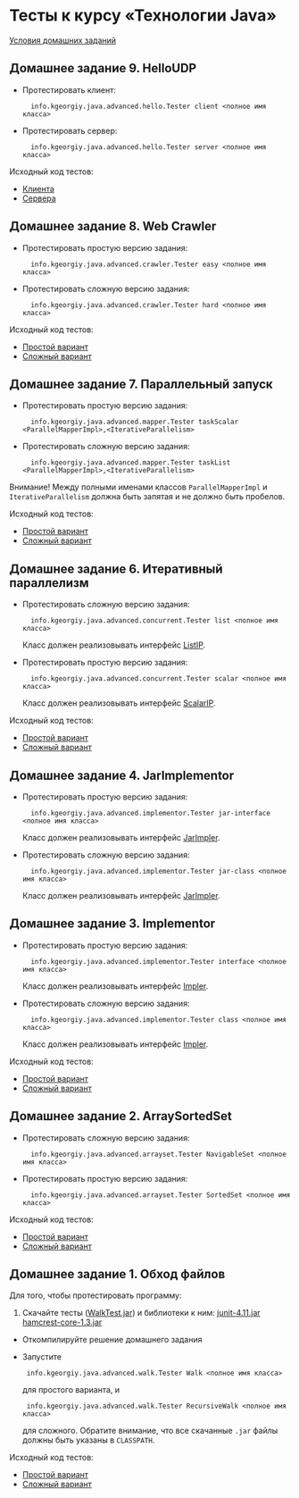 Тесты к курсу «Технологии Java»
====

[Условия домашних заданий](http://www.kgeorgiy.info/courses/java-advanced/homeworks.html)

Домашнее задание 9. HelloUDP
----
* Протестировать клиент:

        info.kgeorgiy.java.advanced.hello.Tester client <полное имя класса>

* Протестировать сервер:

        info.kgeorgiy.java.advanced.hello.Tester server <полное имя класса>

Исходный код тестов:

* [Клиента](java/info/kgeorgiy/java/advanced/hello/HelloClientTest.java)
* [Сервера](java/info/kgeorgiy/java/advanced/hello/HelloServerTest.java)

Домашнее задание 8. Web Crawler
----
* Протестировать простую версию задания:

        info.kgeorgiy.java.advanced.crawler.Tester easy <полное имя класса>

* Протестировать сложную версию задания:

        info.kgeorgiy.java.advanced.crawler.Tester hard <полное имя класса>

Исходный код тестов:

* [Простой вариант](java/info/kgeorgiy/java/advanced/crawler/CrawlerEasyTest.java)
* [Сложный вариант](java/info/kgeorgiy/java/advanced/crawler/CrawlerHardTest.java)

Домашнее задание 7. Параллельный запуск
----
* Протестировать простую версию задания:

        info.kgeorgiy.java.advanced.mapper.Tester taskScalar <ParallelMapperImpl>,<IterativeParallelism>

* Протестировать сложную версию задания:

        info.kgeorgiy.java.advanced.mapper.Tester taskList <ParallelMapperImpl>,<IterativeParallelism>

Внимание! Между полными именами классов `ParallelMapperImpl` и `IterativeParallelism` должна
быть запятая и не должно быть пробелов.

Исходный код тестов:

* [Простой вариант](java/info/kgeorgiy/java/advanced/concurrent/ScalarTPTest.java)
* [Сложный вариант](java/info/kgeorgiy/java/advanced/concurrent/ListTPTest.java)

Домашнее задание 6. Итеративный параллелизм
----
* Протестировать сложную версию задания:

        info.kgeorgiy.java.advanced.concurrent.Tester list <полное имя класса>

  Класс должен реализовывать интерфейс
  [ListIP](java/info/kgeorgiy/java/advanced/concurrent/ListIP.java).
* Протестировать простую версию задания:

        info.kgeorgiy.java.advanced.concurrent.Tester scalar <полное имя класса>

  Класс должен реализовывать интерфейс
  [ScalarIP](java/info/kgeorgiy/java/advanced/concurrent/ScalarIP.java).

Исходный код тестов:

* [Простой вариант](java/info/kgeorgiy/java/advanced/concurrent/ScalarIPTest.java)
* [Сложный вариант](java/info/kgeorgiy/java/advanced/concurrent/ListIPTest.java)


Домашнее задание 4. JarImplementor
----
* Протестировать простую версию задания:

        info.kgeorgiy.java.advanced.implementor.Tester jar-interface <полное имя класса>

  Класс должен реализовывать интерфейс
  [JarImpler](java/info/kgeorgiy/java/advanced/implementor/JarImpler.java).

* Протестировать сложную версию задания:

        info.kgeorgiy.java.advanced.implementor.Tester jar-class <полное имя класса>

  Класс должен реализовывать интерфейс
  [JarImpler](java/info/kgeorgiy/java/advanced/implementor/JarImpler.java).

Домашнее задание 3. Implementor
----
* Протестировать простую версию задания:

        info.kgeorgiy.java.advanced.implementor.Tester interface <полное имя класса>

  Класс должен реализовывать интерфейс
  [Impler](java/info/kgeorgiy/java/advanced/implementor/Impler.java).

* Протестировать сложную версию задания:

        info.kgeorgiy.java.advanced.implementor.Tester class <полное имя класса>

  Класс должен реализовывать интерфейс
  [Impler](java/info/kgeorgiy/java/advanced/implementor/Impler.java).

Исходный код тестов:

* [Простой вариант](java/info/kgeorgiy/java/advanced/implementor/InterfaceImplementorTest.java)
* [Сложный вариант](java/info/kgeorgiy/java/advanced/implementor/ClassImplementorTest.java)

Домашнее задание 2. ArraySortedSet
----
* Протестировать сложную версию задания:

        info.kgeorgiy.java.advanced.arrayset.Tester NavigableSet <полное имя класса>

* Протестировать простую версию задания:

        info.kgeorgiy.java.advanced.arrayset.Tester SortedSet <полное имя класса>

Исходный код тестов:

* [Простой вариант](java/info/kgeorgiy/java/advanced/arrayset/SortedSetTest.java)
* [Сложный вариант](java/info/kgeorgiy/java/advanced/arrayset/NavigableSetTest.java)

Домашнее задание 1. Обход файлов
----
Для того, чтобы протестировать программу:

 1. Скачайте тесты ([WalkTest.jar](artifacts/WalkTest.jar)) и библиотеки к ним:
    [junit-4.11.jar](lib/junit-4.11.jar) [hamcrest-core-1.3.jar](lib/hamcrest-core-1.3.jar)
 * Откомпилируйте решение домашнего задания
 * Запустите

        info.kgeorgiy.java.advanced.walk.Tester Walk <полное имя класса>

   для простого варианта, и

        info.kgeorgiy.java.advanced.walk.Tester RecursiveWalk <полное имя класса>

   для сложного. Обратите внимание, что все скачанные `.jar` файлы должны
   быть указаны в `CLASSPATH`.

Исходный код тестов:

* [Простой вариант](java/info/kgeorgiy/java/advanced/walk/WalkTest.java)
* [Сложный вариант](java/info/kgeorgiy/java/advanced/walk/RecursiveWalkTest.java)

